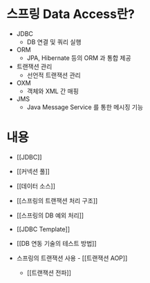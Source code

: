 # 스프링 Data Access란?
- JDBC
	- DB 연결 및 쿼리 실행
- ORM
	- JPA, Hibernate 등의 ORM 과 통합 제공
- 트랜잭션 관리
	- 선언적 트랜잭션 관리
- OXM
	- 객체와 XML 간 매핑
- JMS
	- Java Message Service 를 통한 메시징 기능

# 내용
- [[JDBC]]
- [[커넥션 풀]]
- [[데이터 소스]]
- [[스프링의 트랜잭션 처리 구조]]
- [[스프링의 DB 예외 처리]]

- [[JDBC Template]]

- [[DB 연동 기술의 테스트 방법]]
- 스프링의 트랜잭션 사용 - [[트랜잭션 AOP]]
	- [[트랜잭션 전파]]
